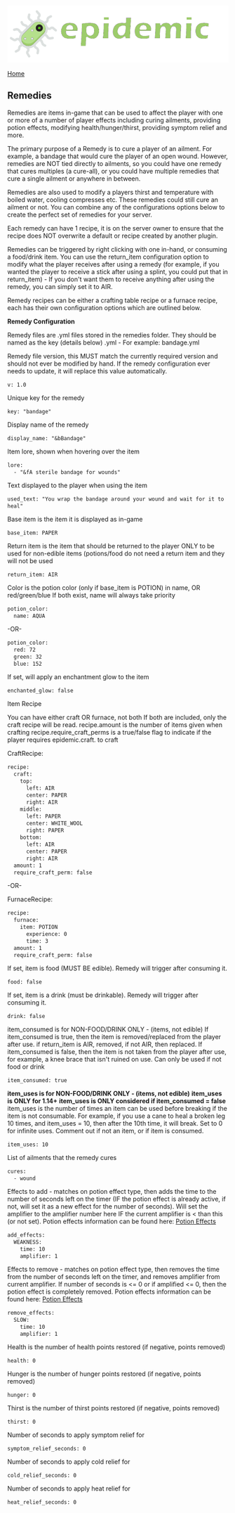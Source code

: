 ![Epidemic](/images/header.png)

[Home](https://torpkev.github.io/epidemic_docs)

## Remedies

Remedies are items in-game that can be used to affect the player with one or more of a number of player effects including curing ailments, providing potion effects, modifying health/hunger/thirst, providing symptom relief and more.

The primary purpose of a Remedy is to cure a player of an ailment.  For example, a bandage that would cure the player of an open wound.  However, remedies are NOT tied directly to ailments, so you could have one remedy that cures multiples (a cure-all), or you could have multiple remedies that cure a single ailment or anywhere in between.

Remedies are also used to modify a players thirst and temperature with boiled water, cooling compresses etc.  These remedies could still cure an ailment or not.  You can combine any of the configurations options below to create the perfect set of remedies for your server.

Each remedy can have 1 recipe, it is on the server owner to ensure that the recipe does NOT overwrite a default or recipe created by another plugin.

Remedies can be triggered by right clicking with one in-hand, or consuming a food/drink item.  You can use the return_item configuration option to modify what the player receives after using a remedy (for example, if you wanted
the player to receive a stick after using a splint, you could put that in  return_item) - If you don't want them to receive anything after using the remedy, you can simply set it to AIR.

Remedy recipes can be either a crafting table recipe or a furnace recipe, each has their own configuration options which are outlined below.

**Remedy Configuration**

Remedy files are .yml files stored in the remedies folder.  They should be named as the key (details below) .yml -  For example: bandage.yml

Remedy file version, this MUST match the currently required version and should not ever be modified by hand.  If the remedy configuration ever needs to update, it will replace this value automatically.

    v: 1.0

Unique key for the remedy

    key: "bandage"

Display name of the remedy

    display_name: "&bBandage"

Item lore, shown when hovering over the item

    lore:
      - "&fA sterile bandage for wounds"

Text displayed to the player when using the item

    used_text: "You wrap the bandage around your wound and wait for it to heal"

Base item is the item it is displayed as in-game

    base_item: PAPER

Return item is the item that should be returned to the player ONLY to be used for non-edible items (potions/food do not need a return item and they will not be used

    return_item: AIR

Color is the potion color (only if base_item is POTION) in name, OR red/green/blue If both exist, name will always take priority

    potion_color:
      name: AQUA

-OR-

    potion_color:
      red: 72
      green: 32
      blue: 152

If set, will apply an enchantment glow to the item

    enchanted_glow: false

Item Recipe

You can have either craft OR furnace, not both  If both are included, only the craft recipe will be read.
recipe.amount is the number of items given when crafting
recipe.require_craft_perms is a true/false flag to indicate if the player requires epidemic.craft.<key> to craft

CraftRecipe:

    recipe:
      craft:
        top:
          left: AIR
          center: PAPER
          right: AIR
        middle:
          left: PAPER
          center: WHITE_WOOL
          right: PAPER
        bottom:
          left: AIR
          center: PAPER
          right: AIR
      amount: 1
      require_craft_perm: false

-OR-

FurnaceRecipe:

    recipe:
      furnace:
        item: POTION
          experience: 0
          time: 3
      amount: 1
      require_craft_perm: false

If set, item is food (MUST BE edible).  Remedy will trigger after consuming it.

    food: false

If set, item is a drink (must be drinkable).  Remedy will trigger after consuming it.

    drink: false

item_consumed is for NON-FOOD/DRINK ONLY - (items, not edible)
If item_consumed is true, then the item is removed/replaced from the player
after use.  if return_item is AIR, removed, if not AIR, then replaced. If item_consumed is false, then the item is not taken from the player after
use, for example, a knee brace that isn't ruined on use.  Can only be used if not food or drink

    item_consumed: true

**item_uses is for NON-FOOD/DRINK ONLY - (items, not edible)**
**item_uses is ONLY for 1.14+**
**item_uses is ONLY considered if item_consumed = false**
item_uses is the number of times an item can be used before breaking
if the item is not consumable.  For example, if you use a cane to heal a broken leg 10 times, and item_uses = 10, then after the 10th time, it will break.  Set to 0 for infinite uses. Comment out if not an item, or if item is consumed.

    item_uses: 10

List of ailments that the remedy cures

    cures:
      - wound

Effects to add - matches on potion effect type, then adds the time to the number of seconds left on the timer (IF the potion effect is already active, if not, will set it as a new effect for the number of seconds).  Will set the amplifier to the amplifier number here IF the current amplifier is < than this (or not set).  Potion effects information can be found here: [Potion Effects](https://torpkev.github.io/epidemic_docs/potioneffects)

    add_effects:
      WEAKNESS:
        time: 10
        amplifier: 1


Effects to remove - matches on potion effect type, then removes the time from the number of seconds left on the timer, and removes amplifier from current amplifier.  If number of seconds is <= 0 or if amplified <= 0, then the potion effect is completely removed.  Potion effects information can be found here: [Potion Effects](https://torpkev.github.io/epidemic_docs/potioneffects)

    remove_effects:
      SLOW:
        time: 10
        amplifier: 1

Health is the number of health points restored (if negative, points removed)

    health: 0

Hunger is the number of hunger points restored (if negative, points removed)

    hunger: 0

Thirst is the number of thirst points restored (if negative, points removed)

    thirst: 0

Number of seconds to apply symptom relief for

    symptom_relief_seconds: 0

Number of seconds to apply cold relief for

    cold_relief_seconds: 0

Number of seconds to apply heat relief for

    heat_relief_seconds: 0

